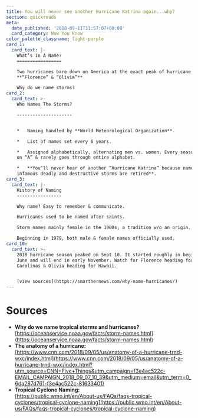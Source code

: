 ```yaml
---
title: You will never see another Hurricane Katrina again...why?
section: quickreads
meta:
  date_published: '2018-09-11T11:57:07+00:00'
  card_category: Now You Know
color_palette_classname: light-purple
card_1:
  card_text: |-
    What’s In A Name?
    =================

    Two hurricanes bare down on America at the exact peak of hurricane season:  
    **“Florence” & “Olivia”**

    Why do we name storms?
card_2:
  card_text: >-
    Who Names The Storms?

    ---------------------


    *   Naming handled by **World Meteorological Organization**.

    *   List of names set every 6 years.

    *   Assigned alphabetically, alternating men vs. women. Every season starts
    on “A” & rarely goes through entire alphabet.

    *   **You’ll never hear of another “Hurricane Katrina” because names of
    infamous deadly and destructive storms are retired**.
card_3:
  card_text: |-
    History of Naming
    -----------------

    Why name? Easy to remember & communicate.

    Hurricanes used to be named after saints.

    Storm names mainly female in the 1900s; a tradition w/o an origin.

    Beginning in 1979, both male & female names officially used.
card_10:
  card_text: >-
    2018 hurricane season peaked on Sept 10. It started roughly in beginning of
    June and will end in early November. Watch for Florence heading for the
    Carolinas & Olivia heading for Hawaii.


    [view sources](https://smarthernews.com/why-name-hurricanes/)
---
```

Sources
=======

*   **Why do we name tropical storms and hurricanes?**  
    [https://oceanservice.noaa.gov/facts/storm-names.html](https://oceanservice.noaa.gov/facts/storm-names.html)
*   **The anatomy of a hurricane:**  
    [https://www.cnn.com/2018/09/05/us/anatomy-of-a-hurricane-trnd-wxc/index.html](https://www.cnn.com/2018/09/05/us/anatomy-of-a-hurricane-trnd-wxc/index.html?utm_source=CNN+Five+Things&utm_campaign=f3e4ac522c-EMAIL_CAMPAIGN_2018_09_07_10_39&utm_medium=email&utm_term=0_6da287d761-f3e4ac522c-81633401)
*   **Tropical Cyclone Naming:**  
    [https://public.wmo.int/en/About-us/FAQs/faqs-tropical-cyclones/tropical-cyclone-naming](https://public.wmo.int/en/About-us/FAQs/faqs-tropical-cyclones/tropical-cyclone-naming)